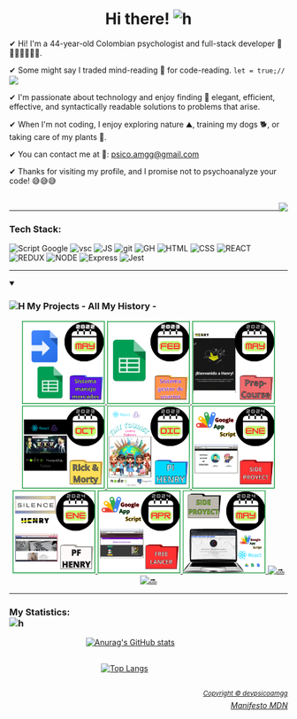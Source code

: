 <body>
<div class="container">
<h1 align="center">Hi there! <img src="https://media2.giphy.com/media/66rL8PmB42HOn3tgZe/200w.webp" title="hand" alt="h" width= "45px" />
 </h1>
	<p>✔ Hi! I'm a 44-year-old Colombian psychologist and full-stack developer 🚀👨🏻‍💼👨🏻‍💻.</p>
	<p>✔ Some might say I traded mind-reading 🧠 for code-reading. <code>let = true;// </code><img align ='center' src='https://media2.giphy.com/media/UQDSBzfyiBKvgFcSTw/giphy.gif?cid=ecf05e47p3cd513axbek3f56ti3jzizq8hincw20jauyyfyw&rid=giphy.gif' width = '25px'></p>
	<p>✔ I'm passionate about technology and enjoy finding 🔎 elegant, efficient, effective, and syntactically readable solutions to problems that arise.</p>
	<p>✔ When I'm not coding, I enjoy exploring nature ⛰️, training my dogs 🐕, or taking care of my plants 🌿.</p>
	<p>✔ You can contact me at 📩: <b></b><a href="mailto:psico.amgg@gmail.com">psico.amgg@gmail.com </a> </b> </p> 
	<p>✔ Thanks for visiting my profile, and I promise not to psychoanalyze your code! 😅😅😅 </p>

<div class="badge" align="center"> 
<br>
<img src="https://visitor-badge.laobi.icu/badge?page_id=VettoXGue.VettoXGue" align="right" />
	</div>
	
<div align="rigth">
	<hr>
	<h3> Tech Stack: </h3>  
	<img src="https://media0.giphy.com/media/L6q4eOnt6IX9M4YouF/200w.gif" title="Google App" alt="Script Google " width="35" height="35"/>
	<img src="https://media2.giphy.com/media/IdyAQJVN2kVPNUrojM/giphy.gif" title="VSC" alt="vsc" width="35" height="35"/> 
	<img src="https://media2.giphy.com/media/ln7z2eWriiQAllfVcn/giphy.gif?cid=ecf05e47tsy1kkt0281fcaupe4mkfcm6c9ea74cb28c377rp&ep=v1_stickers_search&rid=giphy.gif&ct=s" title="JavaScript" alt="JS" width="38" height="35"> 
	<img src="https://media3.giphy.com/media/kH1DBkPNyZPOk0BxrM/giphy.gif" title="Git" alt="git" width="80" height="35"/>
	<img src="https://media3.giphy.com/media/CwTvSiWflgCGKgz5eb/giphy.gif?cid=ecf05e47fvuwyerxj6xjqfb2wmji827o6m2601hnyqe2focx&ep=v1_stickers_search&rid=giphy.gif&ct=s" title="GitHub" alt="GH" width="40" height="40"/>
	<img src="https://media2.giphy.com/media/XAxylRMCdpbEWUAvr8/giphy.gif?cid=ecf05e477v9zvankbflve5lslcrm9uxx74i7wbi4zrkqjwb1&ep=v1_stickers_search&rid=giphy.gif&ct=s" title="HTML5" alt="HTML" width="50" height="40"/> 
	<img src="https://media3.giphy.com/media/fsEaZldNC8A1PJ3mwp/giphy.gif?cid=ecf05e47fipr08cer773y9sgsbz52aopqt3hav6t5scej4ey&ep=v1_stickers_search&rid=giphy.gif&ct=s" title="CSS" alt="CSS" width="50" height="40"/>
	<img src="https://media0.giphy.com/media/eNAsjO55tPbgaor7ma/giphy.gif?cid=ecf05e47c551mj9h03iovjnboh9udxjst24uje2i01aumub0&ep=v1_stickers_search&rid=giphy.gif&ct=s" title="REACT" alt="REACT" width="40" height="35"/> 
	<img src="https://media0.giphy.com/media/h9pH7mwQOS1l4uiSMK/giphy.gif?cid=ecf05e47071351d0a4077b0b2197f836c0a0416db37c1834&ep=v1_user_favorites&rid=giphy.gif&ct=s" title="REDUX" alt="REDUX" width="40" height="35"/> 
 <img src="https://media3.giphy.com/media/6kDFsqVkDWx8KprPrN/giphy.gif" title="NODE" alt="NODE" width="40" height="40"/>
	 <img src="https://media3.giphy.com/media/9fxILAyUHhPumpZXwR/giphy.gif?cid=ecf05e47f4745c0a16f8767b2818493d93eb520a3279a41f&ep=v1_user_favorites&rid=giphy.gif&ct=s" title="Express" alt="Express" width="40" height="40"/>
	 <img src="https://media3.giphy.com/media/zlcU40PYOVIiNThp3r/giphy.gif" title="Jest" alt="Jest" width="40" height="40"/>
	</div> 
 
 <hr>

<details open> 
  <summary><h3><img src="https://raw.githubusercontent.com/TheDudeThatCode/TheDudeThatCode/master/Assets/Developer.gif" title="man programing" alt="H", width="45"/> My Projects - All My History - </h3></summary> 

<div align="center">
    <a href="https://github.com/devpsicoamgg/elementsdevamgg-/blob/main/images/may22.png" target="_blank">
        <img width="150" src="https://github.com/devpsicoamgg/elementsdevamgg-/blob/main/images/may22.png" alt="Sistema gestor mercados">
    </a>
    <a href="https://www.youtube.com/watch?v=m4BGu0G0E-o" target="_blank">
        <img width="150" src="https://github.com/devpsicoamgg/elementsdevamgg-/blob/main/images/feb23.png" alt="Sistema gestor de usuario">
    </a>
    <a href="https://github.com/devpsicoamgg/fe-ct-prepcourse-fs.git" target="_blank">
        <img width="150" src="https://github.com/devpsicoamgg/elementsdevamgg-/blob/main/images/may23.png" alt="Prep">
    </a>
    <a href="https://github.com/pi-rym/PI-devpsicoamgg" target="_blank">
        <img width="150" src="https://github.com/devpsicoamgg/elementsdevamgg-/blob/main/images/oct23.png" alt="Rick And Morty">
    </a>
    <a href="https://github.com/devpsicoamgg/tinyTouristCountriesExplorers" target="_blank">
        <img width="150" src="https://github.com/devpsicoamgg/elementsdevamgg-/blob/main/images/dic23.png" alt="Tiny Tourist Country Explorers">
    </a>
    <a href="https://sites.google.com/view/gestor-usuarios/indexsgu" target="_blank">
        <img width="150" src="https://github.com/devpsicoamgg/elementsdevamgg-/blob/main/images/ene24.png" alt="Sistema Gestor Usuarios">
    </a>
    <a href="https://silencepage.netlify.app/home" target="_blank">
        <img width="150" src="https://github.com/devpsicoamgg/elementsdevamgg-/blob/main/images/1708967171567.png" alt="Silence">
    </a>
    <a href="https://sites.google.com/d/1jX8Mczba-qH-NnLQV7GrhT-Zqis6i2sS/p/1_SAYGBLX291fZdNchshul8pbKQIURSyj/edit" target="_blank">
        <img width="150" src="https://github.com/devpsicoamgg/elementsdevamgg-/blob/main/images/1717460087546.png" alt="Sistema Gestor Usuarios">
    </a>
    <a href="https://script.google.com/macros/s/AKfycbwb44M5MZaDjIWkC5nnCjeV1Vy9JSL0wJmbrrD4VXGeA4PJYyGQvMBw5xo-lMynSIq4/exec" target="_blank">
        <img width="150" src="https://github.com/devpsicoamgg/elementsdevamgg-/blob/main/images/1717461286994.png" alt="Sistema Gestor de Pacientes">
    </a>
    <a href=" " target="_blank">
        <img width="150" src=" " alt="🔜">
    </a>
    <a href=" " target="_blank">
        <img width="150" src=" " alt="🔜">
    </a>
</div>
 
  </details> 
<hr>

<h3> My Statistics: <br> <img src="https://media3.giphy.com/media/WKVayVkGMJkFPQxm1W/giphy.gif?cid=ecf05e47uxns5dqcz4c6yo8sf6vkxwtm6z1i3nm0v19vrgya&ep=v1_stickers_search&rid=giphy.gif&ct=s" title="statistics" alt="h" width="35px" /> </h3>	

<div style="display: flex; flex-wrap: wrap; justify-content: center; align-items: center; margin-bottom: 20px; gap: 20px;">
    <a href="https://github.com/anuraghazra/github-readme-stats" style="display: flex; justify-content: center; width: 100%;">
        <img src="https://github-readme-stats.vercel.app/api?username=devpsicoamgg&count_private=true&show_icons=true&theme=dark" alt="Anurag's GitHub stats" style="width: 45%; height: auto; margin-bottom: 10px;" />
    </a>
    <a href="https://github.com/SrGobi/github-readme-stats" style="display: flex; justify-content: center; width: 100%;">
        <img src="https://github-readme-stats.vercel.app/api/top-langs/?username=devpsicoamgg&layout=compact&theme=dark" alt="Top Langs" style="width: 34%; height: auto; margin-bottom: 10px;" />
    </a>
</div>








<div align="right">
  <em><sup> <a href="https://github.com/devpsicoamgg/devpsicoamgg/blob/main/copyright">Copyright &#169 devpsicoamgg</a> </sup></em>
  <br>
  <em><a href="https://www.mozilla.org/en-US/about/manifesto/">Manifesto MDN</a></em>
</div>



</body>
	


